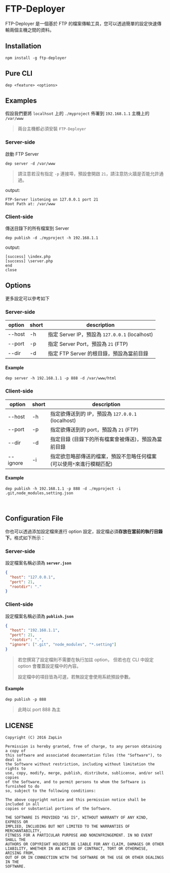 # FTP-Deployer

FTP-Deployer 是一個基於 FTP 的檔案傳輸工具，您可以透過簡單的設定快速傳輸兩個主機之間的資料。

## Installation

```
npm install -g ftp-deployer
```

## Pure CLI
```
dep <feature> <options>
```

## Examples

假設我們要將 `localhsot` 上的 `./myproject` 佈署到 `192.168.1.1` 主機上的 `/var/www`

> 兩台主機都必須安裝 `FTP-Deployer`

### Server-side
啟動 FTP Server
```
dep server -d /var/www 
```

> 請注意若沒有指定 `-p` 連接埠，預設會開啟 `21`，請注意防火牆是否能允許通過。

output:
```
FTP-Server listening on 127.0.0.1 port 21
Root Path at: /var/www
```

### Client-side
傳送目錄下的所有檔案到 Server
```
dep publish -d ./myproject -h 192.168.1.1
```

output:
```
[success] \index.php
[success] \server.php
end
close
```

## Options
更多設定可以參考如下

### Server-side

 option | short | description 
--- | --- | ---
 --host | -h | 指定 Server IP，預設為 `127.0.0.1` (localhost) 
 --port | -p | 指定 Server Port，預設為 `21` (FTP) 
 --dir | -d | 指定 FTP Server 的根目錄，預設為當前目錄 

#### Example
```
dep server -h 192.168.1.1 -p 888 -d /var/www/html
```

### Client-side


 option | short | description 
--- | --- | ---
 --host | -h | 指定欲傳送到的 IP，預設為 `127.0.0.1` (localhost) 
 --port | -p | 指定欲傳送到的 port，預設為 `21` (FTP) 
 --dir | -d | 指定目錄 (目錄下的所有檔案會被傳送)，預設為當前目錄 
 --ignore | -i | 指定欲忽略部傳送的檔案，預設不忽略任何檔案 (可以使用`*`來進行模糊匹配) 




#### Example
```
dep publish -h 192.168.1.1 -p 888 -d ./myproject -i .git,node_modules,setting.json
```

<br>

## Configuration File

你也可以透過添加設定檔來進行 option 設定，設定檔必須**存放在當前的執行目錄下**。格式如下所示：

### Server-side
設定檔案名稱必須為 **`server.json`**
```json
{
  "host": "127.0.0.1",
  "port": 21,
  "rootdir": "."
}
```

### Client-side
設定檔案名稱必須為 **`publish.json`**
```json
{
  "host": "192.168.1.1",
  "port": 21,
  "rootdir": ".",
  "ignore": [".git", "node_modules", "*.setting"]
}
```

> 若您撰寫了設定檔則不需要在執行加註 option，
> 但若也在 CLI 中設定 option 會覆蓋設定檔中的內容。
> 
> 設定檔中的項目皆為可選，若無設定會使用系統預設參數。

#### Example

```
dep publish -p 888
```
> 此時以 port 888 為主


## LICENSE

```
Copyright (C) 2016 ZapLin

Permission is hereby granted, free of charge, to any person obtaining a copy of
this software and associated documentation files (the "Software"), to deal in
the Software without restriction, including without limitation the rights to
use, copy, modify, merge, publish, distribute, sublicense, and/or sell copies
of the Software, and to permit persons to whom the Software is furnished to do
so, subject to the following conditions:

The above copyright notice and this permission notice shall be included in all
copies or substantial portions of the Software.

THE SOFTWARE IS PROVIDED "AS IS", WITHOUT WARRANTY OF ANY KIND, EXPRESS OR
IMPLIED, INCLUDING BUT NOT LIMITED TO THE WARRANTIES OF MERCHANTABILITY,
FITNESS FOR A PARTICULAR PURPOSE AND NONINFRINGEMENT. IN NO EVENT SHALL THE
AUTHORS OR COPYRIGHT HOLDERS BE LIABLE FOR ANY CLAIM, DAMAGES OR OTHER
LIABILITY, WHETHER IN AN ACTION OF CONTRACT, TORT OR OTHERWISE, ARISING FROM,
OUT OF OR IN CONNECTION WITH THE SOFTWARE OR THE USE OR OTHER DEALINGS IN THE
SOFTWARE.
```
